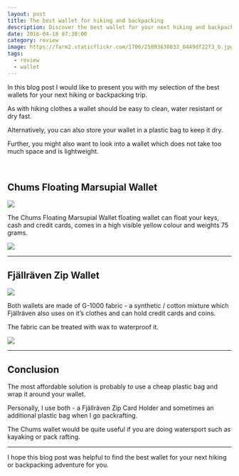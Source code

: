```yaml
---
layout: post
title: The best wallet for hiking and backpacking
description: Discover the best wallet for your next hiking and backpacking trip
date: 2016-04-18 07:30:00
category: review
image: https://farm2.staticflickr.com/1706/25893630833_0449df22f3_b.jpg
tags:
  - review
  - wallet
---
```


In this blog post I would like to present you with my selection of the best wallets for your next hiking or backpacking trip.

As with hiking clothes a wallet should be easy to clean, water resistant or dry fast.

<div id="amzn-assoc-ad-b19f81e5-83e5-4277-9483-1720fa30ebe2"></div><script async src="//z-na.amazon-adsystem.com/widgets/onejs?MarketPlace=US&adInstanceId=b19f81e5-83e5-4277-9483-1720fa30ebe2"></script>

Alternatively, you can also store your wallet in a plastic bag to keep it dry.

Further, you might also want to look into a wallet which does not take too much space and is lightweight.

<amp-img src="https://farm2.staticflickr.com/1706/25893630833_0449df22f3_b.jpg" width="1024" height="768" alt="The best wallet for hiking and backpacking" layout="responsive"></amp-img>
<br>
<!--more-->

## Chums Floating Marsupial Wallet

<a rel="nofollow" target="_blank"  href="https://www.amazon.com/gp/product/B06XD6DN9P/ref=as_li_tl?ie=UTF8&camp=1789&creative=9325&creativeASIN=B06XD6DN9P&linkCode=as2&tag=hikeve-20&linkId=ba1d583dcd713c7c45100f3e203cb793"><img border="0" src="//ws-na.amazon-adsystem.com/widgets/q?_encoding=UTF8&MarketPlace=US&ASIN=B06XD6DN9P&ServiceVersion=20070822&ID=AsinImage&WS=1&Format=_SL250_&tag=hikeve-20" ></a><img src="//ir-na.amazon-adsystem.com/e/ir?t=hikeve-20&l=am2&o=1&a=B06XD6DN9P" width="1" height="1" border="0" alt="" style="border:none !important; margin:0px !important;" />

The Chums Floating Marsupial Wallet floating wallet can float your keys, cash and credit cards, comes in a high visible yellow colour and weights 75 grams.

<a href="http://amzn.to/2rLiidp" rel="nofollow"><img src="http://www.hikeventures.com/buy.gif"></a>

<hr>

## Fjällräven Zip Wallet

<a rel="nofollow" target="_blank"  href="https://www.amazon.com/gp/product/B00I0HYV32/ref=as_li_tl?ie=UTF8&camp=1789&creative=9325&creativeASIN=B00I0HYV32&linkCode=as2&tag=hikeve-20&linkId=09d68924674b068d590430a7fdfdc4da"><img border="0" src="//ws-na.amazon-adsystem.com/widgets/q?_encoding=UTF8&MarketPlace=US&ASIN=B00I0HYV32&ServiceVersion=20070822&ID=AsinImage&WS=1&Format=_SL250_&tag=hikeve-20" ></a><img src="//ir-na.amazon-adsystem.com/e/ir?t=hikeve-20&l=am2&o=1&a=B00I0HYV32" width="1" height="1" border="0" alt="" style="border:none !important; margin:0px !important;" />

Both wallets are made of G-1000 fabric - a synthetic / cotton mixture which Fjällräven also uses on it’s clothes and can hold credit cards and coins.

The fabric can be treated with wax to waterproof it.

<a href="http://amzn.to/2rLgmBH" rel="nofollow"><img src="http://www.hikeventures.com/buy.gif"></a>

<hr>

## Conclusion

The most affordable solution is probably to use a cheap plastic bag and wrap it around your wallet.

Personally, I use both - a Fjällräven Zip Card Holder and sometimes an additional plastic bag when I go packrafting.

The Chums wallet would be quite useful if you are doing watersport such as kayaking or pack rafting.

---

I hope this blog post was helpful to find the best wallet for your next hiking or backpacking adventure for you.
